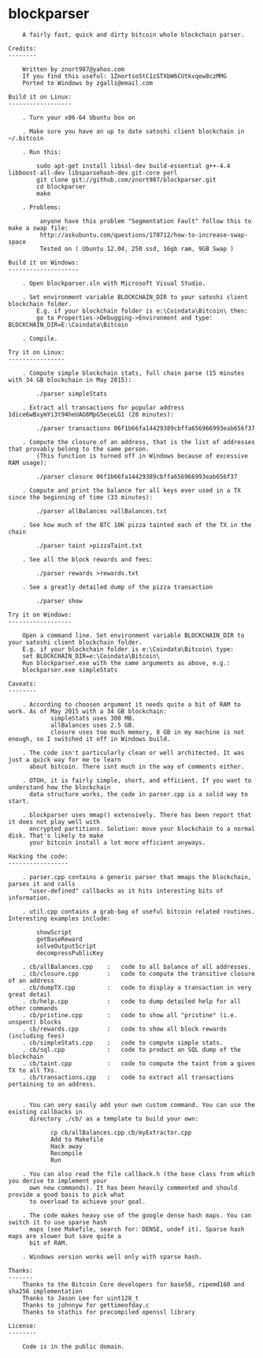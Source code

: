 blockparser
===========

        A fairly fast, quick and dirty bitcoin whole blockchain parser.

    Credits:
    --------

        Written by znort987@yahoo.com
        If you find this useful: 1ZnortsoStC1zSTXbW6CUtkvqew8czMMG
        Ported to Windows by zgalli@email.com

    Build it on Linux:
    ------------------

        . Turn your x86-64 Ubuntu box on

        . Make sure you have an up to date satoshi client blockchain in ~/.bitcoin

        . Run this:

            sudo apt-get install libssl-dev build-essential g++-4.4 libboost-all-dev libsparsehash-dev git-core perl
            git clone git://github.com/znort987/blockparser.git
            cd blockparser
            make
         
        . Problems: 
        
             anyone have this problem "Segmentation Fault" follow this to make a swap file:
             http://askubuntu.com/questions/178712/how-to-increase-swap-space
             Tested on ( Ubuntu 12.04, 250 ssd, 16gb ram, 9GB Swap )

    Build it on Windows:
    --------------------

        . Open blockparser.sln with Microsoft Visual Studio.

        . Set environment variable BLOCKCHAIN_DIR to your satoshi client blockchain folder.
            E.g. if your blockchain folder is e:\Coindata\Bitcoin\ then:
            go to Properties->Debugging->Environment and type: BLOCKCHAIN_DIR=E:\Coindata\Bitcoin

        . Compile.

    Try it on Linux:
    ----------------

        . Compute simple blockchain stats, full chain parse (15 minutes with 34 GB blockchain in May 2015):

            ./parser simpleStats

        . Extract all transactions for popular address 1dice6wBxymYi3t94heUAG6MpG5eceLG1 (28 minutes):

            ./parser transactions 06f1b66fa14429389cbffa656966993eab656f37

        . Compute the closure of an address, that is the list of addresses that provably belong to the same person.
            (This function is turned off in Windows because of excessive RAM usage):

            ./parser closure 06f1b66fa14429389cbffa656966993eab656f37

        . Compute and print the balance for all keys ever used in a TX since the beginning of time (33 minutes):

            ./parser allBalances >allBalances.txt

        . See how much of the BTC 10K pizza tainted each of the TX in the chain

            ./parser taint >pizzaTaint.txt

        . See all the block rewards and fees:

            ./parser rewards >rewards.txt

        . See a greatly detailed dump of the pizza transaction

            ./parser show

    Try it on Windows:
    ------------------

        Open a command line. Set environment variable BLOCKCHAIN_DIR to your satoshi client blockchain folder.
        E.g. if your blockchain folder is e:\Coindata\Bitcoin\ type:
		set BLOCKCHAIN_DIR=e:\Coindata\Bitcoin\
        Run blockparser.exe with the same arguments as above, e.g.:
		blockparser.exe simpleStats

    Caveats:
    --------

        . According to choosen argument it needs quite a bit of RAM to work. As of May 2015 with a 34 GB blockchain:
                simpleStats uses 300 MB.
                allBalances uses 2.5 GB.
                closure uses too much memory, 8 GB in my machine is not enough, so I switched it off in Windows build.

        . The code isn't particularly clean or well architected. It was just a quick way for me to learn
          about bitcoin. There isnt much in the way of comments either.

        . OTOH, it is fairly simple, short, and efficient. If you want to understand how the blockchain
          data structure works, the code in parser.cpp is a solid way to start.

        . blockparser uses mmap() extensively. There has been report that it does not play well with
          encrypted partitions. Solution: move your blockchain to a normal disk. That's likely to make
          your bitcoin install a lot more efficient anyways.

    Hacking the code:
    -----------------

        . parser.cpp contains a generic parser that mmaps the blockchain, parses it and calls
          "user-defined" callbacks as it hits interesting bits of information.

        . util.cpp contains a grab-bag of useful bitcoin related routines. Interesting examples include:

            showScript
            getBaseReward
            solveOutputScript
            decompressPublicKey

        . cb/allBalances.cpp    :   code to all balance of all addresses.
        . cb/closure.cpp        :   code to compute the transitive closure of an address
        . cb/dumpTX.cpp         :   code to display a transaction in very great detail
        . cb/help.cpp           :   code to dump detailed help for all other commands
        . cb/pristine.cpp       :   code to show all "pristine" (i.e. unspent) blocks
        . cb/rewards.cpp        :   code to show all block rewards (including fees)
        . cb/simpleStats.cpp    :   code to compute simple stats.
        . cb/sql.cpp            :   code to product an SQL dump of the blockchain
        . cb/taint.cpp          :   code to compute the taint from a given TX to all TXs.
        . cb/transactions.cpp   :   code to extract all transactions pertaining to an address.


        . You can very easily add your own custom command. You can use the existing callbacks in
          directory ./cb/ as a template to build your own:

                cp cb/allBalances.cpp cb/myExtractor.cpp
                Add to Makefile
                Hack away
                Recompile
                Run

        . You can also read the file callback.h (the base class from which you derive to implement your
          own new commands). It has been heavily commented and should provide a good basis to pick what
          to overload to achieve your goal.

        . The code makes heavy use of the google dense hash maps. You can switch it to use sparse hash
          maps (see Makefile, search for: DENSE, undef it). Sparse hash maps are slower but save quite a
          bit of RAM.

        . Windows version works well only with sparse hash.

    Thanks:
    -------
        Thanks to the Bitcoin Core developers for base58, ripemd160 and sha256 implementation
        Thanks to Jason Lee for uint128_t
        Thanks to johnnyw for gettimeofday.c
        Thanks to stathis for precompiled openssl library

    License:
    --------

        Code is in the public domain.

